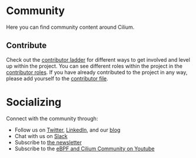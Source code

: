 # Community

Here you can find community content around Cilium.

## Contribute

Check out the [contributor ladder](CONTRIBUTOR-LADDER.md) for different ways to get involved and level up within the project. You can see different roles within the project in the [contributor roles](CONTRIBUTOR-ROLES.md). If you have already contributed to the project in any way, please add yourself to the [contributor file](CONTRIBUTORS.md).

# Socializing

Connect with the community through:

* Follow us on [Twitter](https://twitter.com/ciliumproject), [LinkedIn](https://www.linkedin.com/company/cilium/), and our [blog](https://cilium.io/blog/)
* Chat with us on [Slack](https://cilium.io/slack)
* Subscribe to [the newsletter](https://cilium.io/newsletter)
* Subscribe to the [eBPF and Cilium Community on Youtube](https://www.youtube.com/channel/UCJFUxkVQTBJh3LD1wYBWvuQ)

